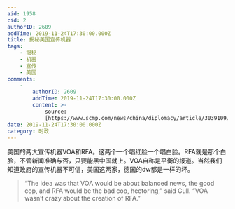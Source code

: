 ```yaml
---
aid: 1958
cid: 2
authorID: 2609
addTime: 2019-11-24T17:30:00.000Z
title: 揭秘美国宣传机器
tags:
    - 揭秘
    - 机器
    - 宣传
    - 美国
comments:
    -
        authorID: 2609
        addTime: 2019-11-24T17:30:00.000Z
        content: >-
            source:
            [https://www.scmp.com/news/china/diplomacy/article/3039109/us-launches-new-mandarin-network-washington-and-beijing-battle](https://www.scmp.com/news/china/diplomacy/article/3039109/us-launches-new-mandarin-network-washington-and-beijing-battle)
date: 2019-11-24T17:30:00.000Z
category: 时政
---
```


美国的两大宣传机器VOA和RFA。这两个一个唱红脸一个唱白脸。RFA就是那个白脸，不管新闻准确与否，只要能黑中国就上。VOA自称是平衡的报道。当然我们知道政府的宣传机器不可信，美国这两家，德国的dw都是一样的坏。

> “The idea was that VOA would be about balanced news, the good cop, and RFA would be the bad cop, hectoring,” said Cull. “VOA wasn’t crazy about the creation of RFA.”
